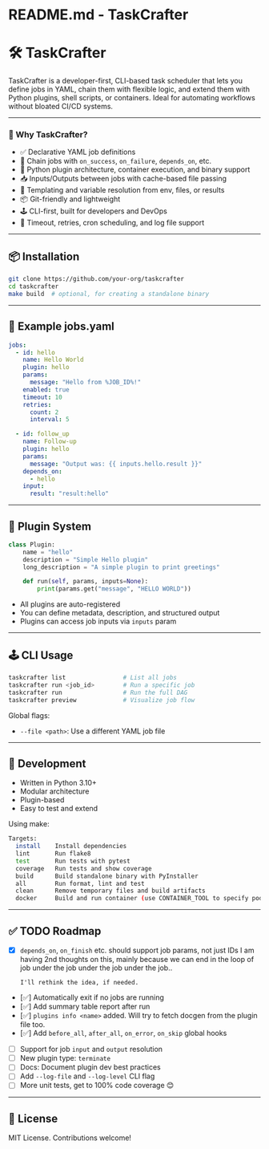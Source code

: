 # README.md - TaskCrafter

# 🛠️ TaskCrafter

TaskCrafter is a developer-first, CLI-based task scheduler that lets you define jobs in YAML, chain them with flexible logic, and extend them with Python plugins, shell scripts, or containers. Ideal for automating workflows without bloated CI/CD systems.

---

### 🚀 Why TaskCrafter?

- ✅ Declarative YAML job definitions
- 🔁 Chain jobs with `on_success`, `on_failure`, `depends_on`, etc.
- 🧩 Python plugin architecture, container execution, and binary support
- 📥 Inputs/Outputs between jobs with cache-based file passing
- 🧠 Templating and variable resolution from env, files, or results
- 📦 Git-friendly and lightweight
- 🕹️ CLI-first, built for developers and DevOps
- 🧯 Timeout, retries, cron scheduling, and log file support

---

## 📦 Installation

```bash
git clone https://github.com/your-org/taskcrafter
cd taskcrafter
make build  # optional, for creating a standalone binary
```

---

## 📝 Example jobs.yaml

```yaml
jobs:
  - id: hello
    name: Hello World
    plugin: hello
    params:
      message: "Hello from %JOB_ID%!"
    enabled: true
    timeout: 10
    retries:
      count: 2
      interval: 5

  - id: follow_up
    name: Follow-up
    plugin: hello
    params:
      message: "Output was: {{ inputs.hello.result }}"
    depends_on:
      - hello
    input:
      result: "result:hello"
```

---

## 🧩 Plugin System

```python
class Plugin:
    name = "hello"
    description = "Simple Hello plugin"
    long_description = "A simple plugin to print greetings"

    def run(self, params, inputs=None):
        print(params.get("message", "HELLO WORLD"))
```

- All plugins are auto-registered
- You can define metadata, description, and structured output
- Plugins can access job inputs via `inputs` param

---

## 🕹️ CLI Usage

```bash
taskcrafter list                # List all jobs
taskcrafter run <job_id>        # Run a specific job
taskcrafter run                 # Run the full DAG
taskcrafter preview             # Visualize job flow
```

Global flags:

- `--file <path>`: Use a different YAML job file

---

## 🧪 Development

- Written in Python 3.10+
- Modular architecture
- Plugin-based
- Easy to test and extend

Using make:

```bash
Targets:
  install    Install dependencies
  lint       Run flake8
  test       Run tests with pytest
  coverage   Run tests and show coverage
  build      Build standalone binary with PyInstaller
  all        Run format, lint and test
  clean      Remove temporary files and build artifacts
  docker     Build and run container (use CONTAINER_TOOL to specify podman or docker)
```

---

## ✅ TODO Roadmap

- [x] `depends_on`, `on_finish` etc. should support job params, not just IDs
      I am having 2nd thoughts on this, mainly because we can end in the loop of
      job under the job under the job under the job..

      I'll rethink the idea, if needed.

- [✅] Automatically exit if no jobs are running
- [✅] Add summary table report after run
- [✅] `plugins info <name>` added. Will try to fetch docgen from the plugin file too.
- [✅] Add `before_all`, `after_all`, `on_error`, `on_skip` global hooks
- [ ] Support for job `input` and `output` resolution
- [ ] New plugin type: `terminate`
- [ ] Docs: Document plugin dev best practices
- [ ] Add `--log-file` and `--log-level` CLI flag
- [ ] More unit tests, get to 100% code coverage 😊

---

## 📄 License

MIT License. Contributions welcome!
